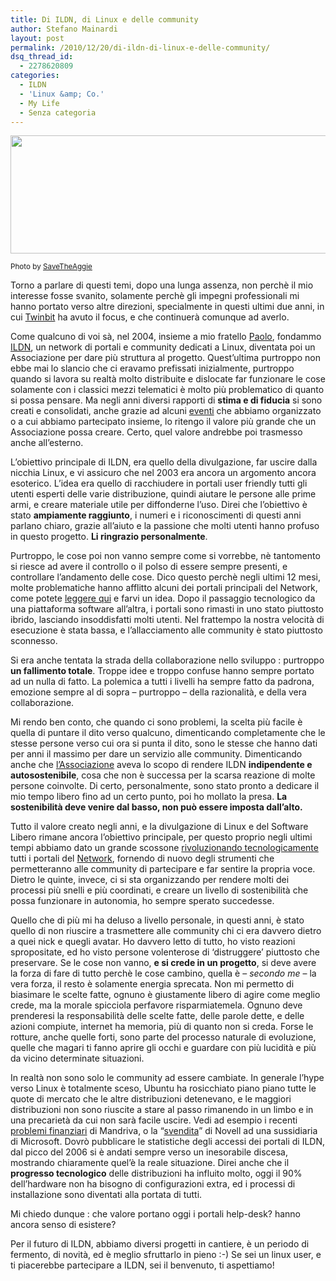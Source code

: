 ```yaml
---
title: Di ILDN, di Linux e delle community
author: Stefano Mainardi
layout: post
permalink: /2010/12/20/di-ildn-di-linux-e-delle-community/
dsq_thread_id:
  - 2278620809
categories:
  - ILDN
  - 'Linux &amp; Co.'
  - My Life
  - Senza categoria
---
```

<img class="alignleft size-full wp-image-358" title="pinguini" src="http://www.stefanomainardi.com/wp-content/uploads/2010/12/pinguini1.png" alt="" width="595" height="189" />

<small>Photo by <a href="http://www.flickr.com/photos/savatheaggie/2726967657/">SaveTheAggie</a></small>

Torno a parlare di questi temi, dopo una lunga assenza, non perchè il mio interesse fosse svanito, solamente perchè gli impegni professionali mi hanno portato verso altre direzioni, specialmente in questi ultimi due anni, in cui [Twinbit][3] ha avuto il focus, e che continuerà comunque ad averlo.

Come qualcuno di voi sà, nel 2004, insieme a mio fratello <a href="http://paolomainardi.com" target="_blank">Paolo</a>, fondammo <a href="http://www.ildn.net" target="_blank">ILDN</a>, un network di portali e community dedicati a Linux, diventata poi un Associazione per dare più struttura al progetto. Quest&#8217;ultima purtroppo non ebbe mai lo slancio che ci eravamo prefissati inizialmente, purtroppo quando si lavora su realtà molto distribuite e dislocate far funzionare le cose solamente con i classici mezzi telematici è molto più problematico di quanto si possa pensare. Ma negli anni diversi rapporti di **stima e di fiducia** si sono creati e consolidati, anche grazie ad alcuni <a href="http://www.ildn.net/eventi" target="_blank">eventi</a> che abbiamo organizzato o a cui abbiamo partecipato insieme, lo ritengo il valore più grande che un Associazione possa creare. Certo, quel valore andrebbe poi trasmesso anche all&#8217;esterno.

<!--more-->

L&#8217;obiettivo principale di ILDN, era quello della divulgazione, far uscire dalla nicchia Linux, e vi assicuro che nel 2003 era ancora un argomento ancora esoterico. L&#8217;idea era quello di racchiudere in portali user friendly tutti gli utenti esperti delle varie distribuzione, quindi aiutare le persone alle prime armi, e creare materiale utile per diffonderne l&#8217;uso. Direi che l&#8217;obiettivo è stato **ampiamente raggiunto**, i numeri e i riconoscimenti di questi anni parlano chiaro, grazie all&#8217;aiuto e la passione che molti utenti hanno profuso in questo progetto. **Li ringrazio personalmente**.

Purtroppo, le cose poi non vanno sempre come si vorrebbe, nè tantomento si riesce ad avere il controllo o il polso di essere sempre presenti, e controllare l&#8217;andamento delle cose. Dico questo perchè negli ultimi 12 mesi, molte problematiche hanno afflitto alcuni dei portali principali del Network, come potete <a href="http://suseitalia.org/news/ildn/ildn-facciamo-un-chiarimento-sulla-situazione" target="_blank">leggere qui</a> e farvi un idea. Dopo il passaggio tecnologico da una piattaforma software all&#8217;altra, i portali sono rimasti in uno stato piuttosto ibrido, lasciando insoddisfatti molti utenti. Nel frattempo la nostra velocità di esecuzione è stata bassa, e l&#8217;allacciamento alle community è stato piuttosto sconnesso.

Si era anche tentata la strada della collaborazione nello sviluppo : purtroppo **un fallimento totale**. Troppe idee e troppo confuse hanno sempre portato ad un nulla di fatto. La polemica a tutti i livelli ha sempre fatto da padrona, emozione sempre al di sopra &#8211; purtroppo &#8211; della razionalità, e della vera collaborazione.

Mi rendo ben conto, che quando ci sono problemi, la scelta più facile è quella di puntare il dito verso qualcuno, dimenticando completamente che le stesse persone verso cui ora si punta il dito, sono le stesse che hanno dati per anni il massimo per dare un servizio alle community. Dimenticando anche che <a href="http://associazione.ildn.net" target="_blank">l&#8217;Associazione</a> aveva lo scopo di rendere ILDN **indipendente e autosostenibile**, cosa che non è successa per la scarsa reazione di molte persone coinvolte. Di certo, personalmente, sono stato pronto a dedicare il mio tempo libero fino ad un certo punto, poi ho mollato la presa. **La sostenibilità deve venire dal basso, non può essere imposta dall&#8217;alto.**

Tutto il valore creato negli anni, e la divulgazione di Linux e del Software Libero rimane ancora l&#8217;obiettivo principale, per questo proprio negli ultimi tempi abbiamo dato un grande scossone <a href="http://www.ildn.net/content/diamo-il-benvenuto-al-nuovo-network" target="_blank">rivoluzionando tecnologicamente</a> tutti i portali del <a href="http://www.ildn.net/il-network-ildn" target="_blank">Network</a>, fornendo di nuovo degli strumenti che permetteranno alle community di partecipare e far sentire la propria voce. Dietro le quinte, invece, ci si sta organizzando per rendere molti dei processi più snelli e più coordinati, e creare un livello di sostenibilità che possa funzionare in autonomia, ho sempre sperato succedesse.

Quello che di più mi ha deluso a livello personale, in questi anni, è stato quello di non riuscire a trasmettere alle community chi ci era davvero dietro a quei nick e quegli avatar. Ho davvero letto di tutto, ho visto reazioni spropositate, ed ho visto persone volenterose di &#8216;distruggere&#8217; piuttosto che preservare. Se le cose non vanno, **e si crede in un progetto**, si deve avere la forza di fare di tutto perchè le cose cambino, quella è &#8211; *secondo me* &#8211; la vera forza, il resto è solamente energia sprecata. Non mi permetto di biasimare le scelte fatte, ognuno è giustamente libero di agire come meglio crede, ma la morale spicciola perfavore risparmiatemela. Ognuno deve prenderesi la responsabilità delle scelte fatte, delle parole dette, e delle azioni compiute, internet ha memoria, più di quanto non si creda. Forse le rotture, anche quelle forti, sono parte del processo naturale di evoluzione, quelle che magari ti fanno aprire gli occhi e guardare con più lucidità e più da vicino determinate situazioni.

In realtà non sono solo le community ad essere cambiate. In generale l&#8217;hype verso Linux è totalmente sceso, Ubuntu ha rosicchiato piano piano tutte le quote di mercato che le altre distribuzioni detenevano, e le maggiori distribuzioni non sono riuscite a stare al passo rimanendo in un limbo e in una precarietà da cui non sarà facile uscire. Vedi ad esempio i recenti <a href="http://www.ossblog.it/post/6216/mandriva-in-vendita" target="_blank">problemi finanziari</a> di Mandriva, o la &#8220;<a href="http://www.crismonblog.org/news/novell-acquistata-venduta-da-attachmate-e-microsoft.html" target="_blank">svendita</a>&#8221; di Novell ad una sussidiaria di Microsoft. Dovrò pubblicare le statistiche degli accessi dei portali di ILDN, dal picco del 2006 si è andati sempre verso un inesorabile discesa, mostrando chiaramente quel&#8217;è la reale situazione. Direi anche che il **progresso tecnologico** delle distribuzioni ha influito molto, oggi il 90% dell&#8217;hardware non ha bisogno di configurazioni extra, ed i processi di installazione sono diventati alla portata di tutti.

Mi chiedo dunque : che valore portano oggi i portali help-desk? hanno ancora senso di esistere?

Per il futuro di ILDN, abbiamo diversi progetti in cantiere, è un periodo di fermento, di novità, ed è meglio sfruttarlo in pieno :-) Se sei un linux user, e ti piacerebbe partecipare a ILDN, sei il benvenuto, ti aspettiamo!

 [1]: http://www.stefanomainardi.com/wp-content/uploads/2010/12/2726967657_04a6046afa_z.jpg
 [2]: http://www.stefanomainardi.com/wp-content/uploads/2010/12/pinguini1.png
 [3]: http://twinbit.it
